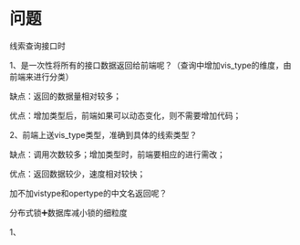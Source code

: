 # 问题

线索查询接口时

1、是一次性将所有的接口数据返回给前端呢？（查询中增加vis_type的维度，由前端来进行分类）

缺点：返回的数据量相对较多；

优点：增加类型后，前端如果可以动态变化，则不需要增加代码；

2、前端上送vis_type类型，准确到具体的线索类型？

缺点：调用次数较多；增加类型时，前端要相应的进行需改；

优点：返回数据较少，速度相对较快；





加不加vistype和opertype的中文名返回呢？



分布式锁➕数据库减小锁的细粒度

1、